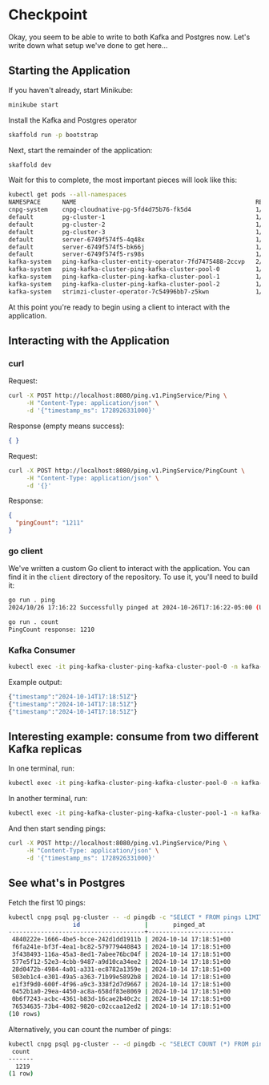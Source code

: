 # Checkpoint

Okay, you seem to be able to write to both Kafka and Postgres now. Let's write down what setup we've done to get here...

## Starting the Application

If you haven't already, start Minikube:

```bash
minikube start
```

Install the Kafka and Postgres operator

```bash
skaffold run -p bootstrap
```

Next, start the remainder of the application:

```bash
skaffold dev
```

Wait for this to complete, the most important pieces will look like this:

```bash
kubectl get pods --all-namespaces
NAMESPACE      NAME                                                  READY   STATUS    RESTARTS       AGE
cnpg-system    cnpg-cloudnative-pg-5fd4d75b76-fk5d4                  1/1     Running   0              98m
default        pg-cluster-1                                          1/1     Running   0              50m
default        pg-cluster-2                                          1/1     Running   0              50m
default        pg-cluster-3                                          1/1     Running   0              50m
default        server-6749f574f5-4q48x                               1/1     Running   0              37m
default        server-6749f574f5-bk66j                               1/1     Running   0              38m
default        server-6749f574f5-rs98s                               1/1     Running   0              38m
kafka-system   ping-kafka-cluster-entity-operator-7fd7475488-2ccvp   2/2     Running   0              51m
kafka-system   ping-kafka-cluster-ping-kafka-cluster-pool-0          1/1     Running   0              51m
kafka-system   ping-kafka-cluster-ping-kafka-cluster-pool-1          1/1     Running   0              51m
kafka-system   ping-kafka-cluster-ping-kafka-cluster-pool-2          1/1     Running   0              51m
kafka-system   strimzi-cluster-operator-7c54996bb7-z5kwn             1/1     Running   0              98m
```

At this point you're ready to begin using a client to interact with the application.

## Interacting with the Application

### curl

Request:

```bash
curl -X POST http://localhost:8080/ping.v1.PingService/Ping \
     -H "Content-Type: application/json" \
     -d '{"timestamp_ms": 1728926331000}'
```

Response (empty means success):

```json
{ }
```

Request:

```bash
curl -X POST http://localhost:8080/ping.v1.PingService/PingCount \
     -H "Content-Type: application/json" \
     -d '{}'   
```

Response:

```json
{
  "pingCount": "1211"
}
```

### go client

We've written a custom Go client to interact with the application. You can find it in the `client` directory of the repository. To use it, you'll need to build it:

```bash
go run . ping
2024/10/26 17:16:22 Successfully pinged at 2024-10-26T17:16:22-05:00 (UTC)

go run . count
PingCount response: 1210
```

### Kafka Consumer

```bash
kubectl exec -it ping-kafka-cluster-ping-kafka-cluster-pool-0 -n kafka-system -- bin/kafka-console-consumer.sh --bootstrap-server localhost:9092 --topic ping-events --from-beginning
```

Example output:

```bash
{"timestamp":"2024-10-14T17:18:51Z"}
{"timestamp":"2024-10-14T17:18:51Z"}
{"timestamp":"2024-10-14T17:18:51Z"}
```

## Interesting example: consume from two different Kafka replicas

In one terminal, run:

```bash
kubectl exec -it ping-kafka-cluster-ping-kafka-cluster-pool-0 -n kafka-system -- bin/kafka-console-consumer.sh --bootstrap-server localhost:9092 --topic ping-events --from-beginning
```

In another terminal, run:

```bash
kubectl exec -it ping-kafka-cluster-ping-kafka-cluster-pool-1 -n kafka-system -- bin/kafka-console-consumer.sh --bootstrap-server localhost:9092 --topic ping-events --from-beginning
```

And then start sending pings:

```bash
curl -X POST http://localhost:8080/ping.v1.PingService/Ping \
     -H "Content-Type: application/json" \
     -d '{"timestamp_ms": 1728926331000}'
```

## See what's in Postgres

Fetch the first 10 pings:

```bash
kubectl cnpg psql pg-cluster -- -d pingdb -c "SELECT * FROM pings LIMIT 10;"
                  id                  |       pinged_at
--------------------------------------+------------------------
 4840222e-1666-4be5-bcce-242d1dd1911b | 2024-10-14 17:18:51+00
 f6fa241e-bf3f-4ea1-bc82-579779440843 | 2024-10-14 17:18:51+00
 3f438493-116a-45a3-8ed1-7abee76bc04f | 2024-10-14 17:18:51+00
 577e5f12-52e3-4cbb-9487-a9d10ca34ee2 | 2024-10-14 17:18:51+00
 28d0472b-4984-4a01-a331-ec8782a1359e | 2024-10-14 17:18:51+00
 503eb1c4-e301-49a5-a363-71b99e5892b8 | 2024-10-14 17:18:51+00
 e1f3f9d0-600f-4f96-a9c3-338f2d7d9667 | 2024-10-14 17:18:51+00
 0452b1a0-29ea-4450-ac8a-658df83e8069 | 2024-10-14 17:18:51+00
 0b6f7243-acbc-4361-b83d-16cae2b40c2c | 2024-10-14 17:18:51+00
 76534635-73b4-4082-9820-c02ccaa12ed2 | 2024-10-14 17:18:51+00
(10 rows)
```

Alternatively, you can count the number of pings:

```bash
kubectl cnpg psql pg-cluster -- -d pingdb -c "SELECT COUNT (*) FROM pings"
 count
-------
  1219
(1 row)
```
